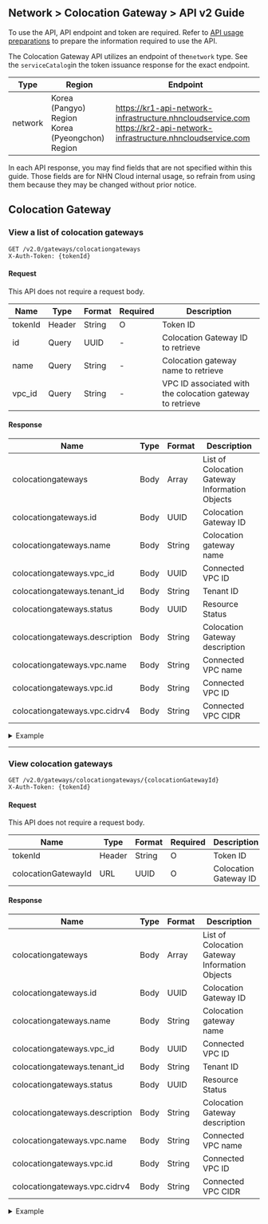 
## Network > Colocation Gateway > API v2 Guide

To use the API, API endpoint and token are required. Refer to [API usage preparations](/Compute/Compute/zh/identity-api/) to prepare the information required to use the API.

The Colocation Gateway API utilizes an endpoint of the`network` type. See the `serviceCatalog`in the token issuance response for the exact endpoint.

| Type | Region | Endpoint |
|---|---|---|
| network | Korea (Pangyo) Region<br>Korea (Pyeongchon) Region | https://kr1-api-network-infrastructure.nhncloudservice.com<br>https://kr2-api-network-infrastructure.nhncloudservice.com |

In each API response, you may find fields that are not specified within this guide. Those fields are for NHN Cloud internal usage, so refrain from using them because they may be changed without prior notice.

## Colocation Gateway

### View a list of colocation gateways

```
GET /v2.0/gateways/colocationgateways
X-Auth-Token: {tokenId}
```

#### Request
This API does not require a request body.

| Name | Type | Format | Required | Description |
|---|---|---|---|---|
| tokenId | Header | String | O | Token ID |
| id | Query | UUID | - | Colocation Gateway ID to retrieve |
| name | Query | String | - | Colocation gateway name to retrieve |
| vpc_id | Query | String | - | VPC ID associated with the colocation gateway to retrieve |


#### Response

| Name | Type | Format | Description |
|---|---|---|---|
| colocationgateways | Body | Array | List of Colocation Gateway Information Objects |
| colocationgateways.id | Body | UUID | Colocation Gateway ID |
| colocationgateways.name | Body | String | Colocation gateway name |
| colocationgateways.vpc_id | Body | UUID | Connected VPC ID |
| colocationgateways.tenant_id | Body | String | Tenant ID |
| colocationgateways.status | Body | UUID | Resource Status |
| colocationgateways.description | Body | String | Colocation Gateway description |
| colocationgateways.vpc.name | Body | String | Connected VPC name |
| colocationgateways.vpc.id | Body | String | Connected VPC ID |
| colocationgateways.vpc.cidrv4 | Body | String | Connected VPC CIDR |

<details><summary>Example</summary>

```json
{
  "colocationgateways": [
    {
      "status": "AVAILABLE",
      "name": "test",
      "vpc": {
        "name": "Test Network",
        "id": "273c5003-436a-111-8318-b5f824ac55b2",
        "cidrv4": "192.168.1.0/24"
      },
      "vpc_id": "273c5003-436a-1111-8318-b5f824ac55b2",
      "tenant_id": "626931f748704725b3640afab6e70000",
      "project_id": "626931f748704725b3640afab6e70000",
      "id": "1b8b2ace-1111-421d-b2ae-5f508c98ccd9",
      "description": "test"
    }
  ]
}
```
</details>

---
### View colocation gateways

```
GET /v2.0/gateways/colocationgateways/{colocationGatewayId}
X-Auth-Token: {tokenId}
```

#### Request
This API does not require a request body.

| Name | Type | Format | Required | Description |
|---|---|---|---|---|
| tokenId | Header | String | O | Token ID |
| colocationGatewayId | URL | UUID | O | Colocation Gateway ID |

#### Response

| Name | Type | Format | Description |
|---|---|---|---|
| colocationgateways | Body | Array | List of Colocation Gateway Information Objects |
| colocationgateways.id | Body | UUID | Colocation Gateway ID |
| colocationgateways.name | Body | String | Colocation gateway name |
| colocationgateways.vpc_id | Body | UUID | Connected VPC ID |
| colocationgateways.tenant_id | Body | String | Tenant ID |
| colocationgateways.status | Body | UUID | Resource Status |
| colocationgateways.description | Body | String | Colocation Gateway description |
| colocationgateways.vpc.name | Body | String | Connected VPC name |
| colocationgateways.vpc.id | Body | String | Connected VPC ID |
| colocationgateways.vpc.cidrv4 | Body | String | Connected VPC CIDR |

<details><summary>Example</summary>

```json
{
  "colocationgateway": {
    "status": "AVAILABLE",
    "name": "test",
    "vpc": {
      "name": "Test Network",
      "id": "273c5003-436a-111-8318-b5f824ac55b2",
      "cidrv4": "192.168.1.0/24"
    },
    "vpc_id": "273c5003-436a-1111-8318-b5f824ac55b2",
    "tenant_id": "626931f748704725b3640afab6e70000",
    "project_id": "626931f748704725b3640afab6e70000",
    "id": "1b8b2ace-1111-421d-b2ae-5f508c98ccd9",
    "description": "test"
  }
}
```
</details>

